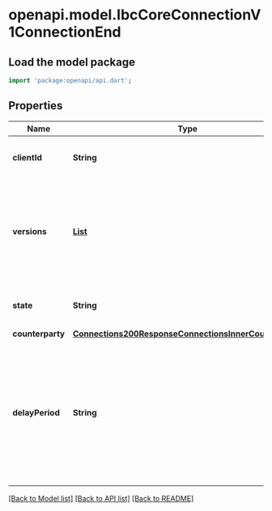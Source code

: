 # openapi.model.IbcCoreConnectionV1ConnectionEnd

## Load the model package
```dart
import 'package:openapi/api.dart';
```

## Properties
Name | Type | Description | Notes
------------ | ------------- | ------------- | -------------
**clientId** | **String** | client associated with this connection. | [optional] 
**versions** | [**List<IBCVersionWhichCanBeUtilisedToDetermineEncodingsOrProtocolsForChannelsOrPacketsUtilisingThisConnectionInner>**](IBCVersionWhichCanBeUtilisedToDetermineEncodingsOrProtocolsForChannelsOrPacketsUtilisingThisConnectionInner.md) | IBC version which can be utilised to determine encodings or protocols for channels or packets utilising this connection. | [optional] [default to const []]
**state** | **String** | current state of the connection end. | [optional] [default to 'STATE_UNINITIALIZED_UNSPECIFIED']
**counterparty** | [**Connections200ResponseConnectionsInnerCounterparty**](Connections200ResponseConnectionsInnerCounterparty.md) |  | [optional] 
**delayPeriod** | **String** | delay period that must pass before a consensus state can be used for packet-verification NOTE: delay period logic is only implemented by some clients. | [optional] 

[[Back to Model list]](../README.md#documentation-for-models) [[Back to API list]](../README.md#documentation-for-api-endpoints) [[Back to README]](../README.md)


